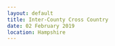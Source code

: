 ```yaml
---
layout: default
title: Inter-County Cross Country
date: 02 February 2019
location: Hampshire
---
```

